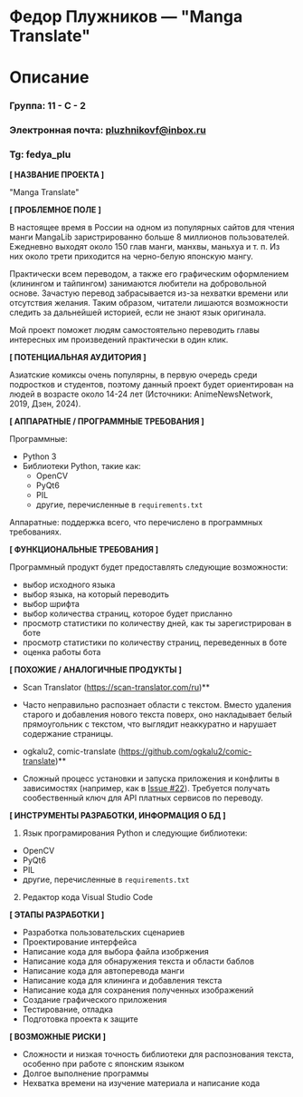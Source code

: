 # Федор Плужников — "Manga Translate"
# Описание

### Группа: 11 - С - 2
### Электронная почта: pluzhnikovf@inbox.ru
### Tg: fedya_plu


**[ НАЗВАНИЕ ПРОЕКТА ]**

"Manga Translate"

**[ ПРОБЛЕМНОЕ ПОЛЕ ]**

В настоящее время в России на одном из популярных сайтов для чтения манги MangaLib заристрированно больше 8 миллионов пользователей. Ежедневно выходят около 150 глав манги, манхвы, маньхуа и т. п. Из них около трети приходится на черно-белую японскую мангу.

Практически всем переводом, а также его графическим оформлением (клинингом и тайпингом) занимаются любители на добровольной основе. Зачастую перевод забрасывается из-за нехватки времени или отсутствия желания. Таким образом, читатели лишаются возможности следить за дальнейшей историей, если не знают язык оригинала.

Мой проект поможет людям самостоятельно переводить главы интересных им произведений практически в один клик.

**[ ПОТЕНЦИАЛЬНАЯ АУДИТОРИЯ ]**

Азиатские комиксы очень популярны, в первую очередь среди подростков и студентов, поэтому данный проект будет ориентирован на людей в возрасте около 14-24 лет (Источники: AnimeNewsNetwork, 2019, Дзен, 2024).

**[ АППАРАТНЫЕ / ПРОГРАММНЫЕ ТРЕБОВАНИЯ ]** 

Программные:

- Python 3
- Библиотеки Python, такие как:
  - OpenCV
  - PyQt6
  - PIL
  - другие, перечисленные в `requirements.txt`

Аппаратные: поддержка всего, что перечислено в программных требованиях.

**[ ФУНКЦИОНАЛЬНЫЕ ТРЕБОВАНИЯ ]**

Программный продукт будет предоставлять следующие возможности:

* выбор исходного языка
* выбор языка, на который переводить
* выбор шрифта
* выбор количества страниц, которое будет присланно
* просмотр статистики по количеству дней, как ты зарегистрирован в боте
* просмотр статистики по количеству страниц, переведенных в боте
* оценка работы бота
  
**[ ПОХОЖИЕ / АНАЛОГИЧНЫЕ ПРОДУКТЫ ]**

* Scan Translator (https://scan-translator.com/ru)**

* Часто неправильно распознает области с текстом. Вместо удаления старого и добавления нового текста поверх, оно накладывает белый прямоугольник с текстом, что выглядит неаккуратно и нарушает содержание страницы.

* ogkalu2, comic-translate (https://github.com/ogkalu2/comic-translate)**

* Сложный процесс установки и запуска приложения и конфлиты в зависимостях (например, как в [Issue #22](https://github.com/ogkalu2/comic-translate/issues/22)). Требуется получать сообественный ключ для API платных сервисов по переводу.

**[ ИНСТРУМЕНТЫ РАЗРАБОТКИ, ИНФОРМАЦИЯ О БД ]**

1. Язык програмирования Python и следующие библиотеки:

* OpenCV
* PyQt6
* PIL
* другие, перечисленные в `requirements.txt`

2. Редактор кода Visual Studio Code

**[ ЭТАПЫ РАЗРАБОТКИ ]**

* Разработка пользовательских сценариев
* Проектирование интерфейса
* Написание кода для выбора файла изобржения
* Написание кода для обнаружения текста и области баблов
* Написание кода для автоперевода манги
* Написание кода для клининга и добавления текста
* Написание кода для сохранения полученных изображений
* Создание графического приложения
* Тестирование, отладка
* Подготовка проекта к защите

**[ ВОЗМОЖНЫЕ РИСКИ ]**

* Сложности и низкая точность библиотеки для распознования текста, особенно при работе с японским языком
* Долгое выполнение программы
* Нехватка времени на изучение материала и написание кода
